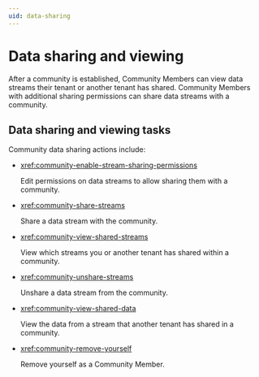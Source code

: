 ```yaml
---
uid: data-sharing
---
```


# Data sharing and viewing

After a community is established, Community Members can view data streams their tenant or another tenant has shared.  Community Members with additional sharing permissions can share data streams with a community. 

## Data sharing and viewing tasks

Community data sharing actions include:

- <xref:community-enable-stream-sharing-permissions>

	Edit permissions on data streams to allow sharing them with a community.

- <xref:community-share-streams>

	Share a data stream with the community.

- <xref:community-view-shared-streams>

	View which streams you or another tenant has shared within a community.

- <xref:community-unshare-streams>

	Unshare a data stream from the community.

- <xref:community-view-shared-data>

	View the data from a stream that another tenant has shared in a community.

- <xref:community-remove-yourself>
  
	Remove yourself as a Community Member.
